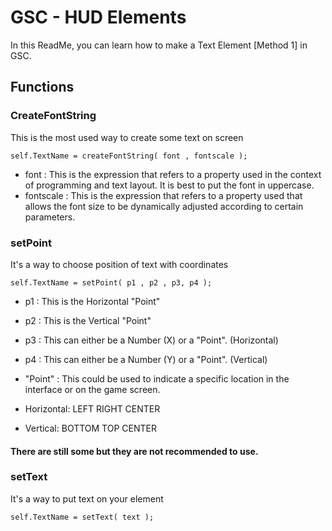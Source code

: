 # GSC - HUD Elements

In this ReadMe, you can learn how to make a Text Element [Method 1] in GSC.

## Functions

### CreateFontString

This is the most used way to create some text on screen

```gsc
self.TextName = createFontString( font , fontscale );
```

- font : This is the expression that refers to a property used in the context of programming and text layout. It is best to put the font in uppercase.
- fontscale : This is the expression that refers to a property used that allows the font size to be dynamically adjusted according to certain parameters.

### setPoint

It's a way to choose position of text with coordinates

```gsc
self.TextName = setPoint( p1 , p2 , p3, p4 );
```

- p1 : This is the Horizontal "Point"
- p2 : This is the Vertical "Point"
- p3 : This can either be a Number (X) or a "Point". (Horizontal)
- p4 : This can either be a Number (Y) or a "Point". (Vertical)

- "Point" : This could be used to indicate a specific location in the interface or on the game screen.

- Horizontal:
LEFT
RIGHT
CENTER

- Vertical:
BOTTOM
TOP
CENTER

#### There are still some but they are not recommended to use.

### setText

It's a way to put text on your element

```gsc
self.TextName = setText( text );
```